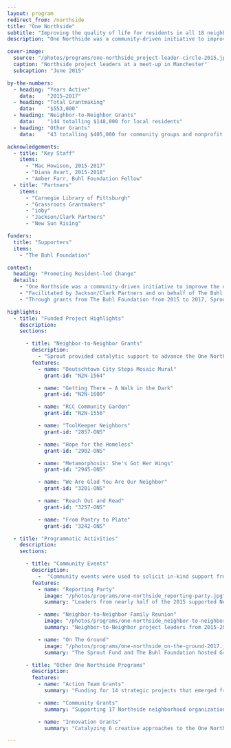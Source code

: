 ```yaml
---
layout: program
redirect_from: /northside
title: "One Northside"
subtitle: "Improving the quality of life for residents in all 18 neighborhoods of Pittsburgh’s Northside."
description: "One Northside was a community-driven initiative to improve the quality of life for residents in all 18 neighborhoods of Pittsburgh’s Northside. Sprout provided $553,000 to 187 projects over 3 years from 2015 to 2017."

cover-image:
  source: "/photos/programs/one-northside_project-leader-circle-2015.jpg"
  caption: "Northside project leaders at a meet-up in Manchester"
  subcaption: "June 2015"

by-the-numbers:
  - heading: "Years Active"
    data:    "2015–2017"
  - heading: "Total Grantmaking"
    data:    "$553,000"
  - heading: "Neighbor-to-Neighbor Grants"
    data:    "144 totalling $148,000 for local residents"
  - heading: "Other Grants"
    data:    "43 totalling $405,000 for community groups and nonprofit agencies"

acknowledgements:
  - title: "Key Staff"
    items:
      - "Mac Howison, 2015-2017"
      - "Diana Avart, 2015-2018"
      - "Amber Farr, Buhl Foundation Fellow"
  - title: "Partners"
    items:
      - "Carnegie Library of Pittsburgh"
      - "Grassroots Grantmakers"
      - "ioby"
      - "Jackson/Clark Partners"
      - "New Sun Rising"

funders:
  title: "Supporters"
  items:
    - "The Buhl Foundation"

context:
  heading: "Promoting Resident-led Change"
  details:
    - "One Northside was a community-driven initiative to improve the quality of life in all 18 neighborhoods of Pittsburgh’s Northside. Beginning in early 2014, hundreds of Northside residents engaged with local leaders and stakeholders in community-wide conversations to create a shared agenda for the revitalization of this vital component of the greater Pittsburgh region. "
    - "Facilitated by Jackson/Clark Partners and on behalf of The Buhl Foundation, this process leveraged existing community assets and the dedication of the people of the Northside to create a meaningful community driven engagement initiative and articulate a compelling vision for the future of these communities."
    - "Through grants from The Buhl Foundation from 2015 to 2017, Sprout’s combination of direct funding and ongoing support helped to increase the capacity of diverse groups of Northsiders and tapped into the ingenuity of these emerging leaders to create innovative responses to the issues and challenges faced by Northside neighborhoods and communities."

highlights:
  - title: "Funded Project Highlights"
    description:
    sections:

      - title: "Neighbor-to-Neighbor Grants"
        description:
          - "Sprout provided catalytic support to advance the One Northside vision through the Neighbor-to-Neighbor micro grant stream in 2015–2017. These resident-led projects raised awareness about Northside organizations, events, and activities; engaged Northside residents to take an active role in the civic life of their community; and provided opportunities for motivated community members to assume leadership roles in the ongoing transformation of the Northside."
        features:
          - name: "Deutschtown City Steps Mosaic Mural"
            grant-id: "N2N-1564"

          - name: "Getting There – A Walk in the Dark"
            grant-id: "N2N-1600"

          - name: "RCC Community Garden"
            grant-id: "N2N-1556"

          - name: "ToolKeeper Neighbors"
            grant-id: "2857-ONS"

          - name: "Hope for the Homeless"
            grant-id: "2902-ONS"

          - name: "Metamorphosis: She's Got Her Wings"
            grant-id: "2945-ONS"

          - name: "We Are Glad You Are Our Neighbor"
            grant-id: "3201-ONS"

          - name: "Reach Out and Read"
            grant-id: "3257-ONS"

          - name: "From Pantry to Plate"
            grant-id: "3242-ONS"

  - title: "Programmatic Activities"
    description:
    sections:

      - title: "Community Events"
        description:
          -  "Community events were used to solicit in-kind support from neighbors, update the community on project activities, and celebrate the great work happening throughout the Northside. These events were always free, open to the public, and outside of regular business hours to help encourage high turnout from local community members."
        features:
          - name: "Reporting Party"
            image: "/photos/programs/one-northside_reporting-party.jpg"
            summary: "Leaders from nearly half of the 2015 supported Neighbor-to-Neighbor projects shared their Northside stories through performances, presentations, and table displays."

          - name: "Neighbor-to-Neighbor Family Reunion"
            image: "/photos/programs/one-northside_neighbor-to-neighbor-family-reunion.jpg"
            summary: "Neighbor-to-Neighbor project leaders from 2015-2016 created display tables as a part of a resource fair, where community members could learn more about the project activities."

          - name: "On The Ground"
            image: "/photos/programs/one-northside_on-the-ground-2017.jpg"
            summary: "The Sprout Fund and The Buhl Foundation hosted Grassroots Grantmakers' 2017 learning exchange “On The Ground” in Pittsburgh, highlighting resident-led change taking place on the Northside."

      - title: "Other One Northside Programs"
        description:
        features:
          - name: "Action Team Grants"
            summary: "Funding for 14 strategic projects that emerged from the community dialogue and Action Team processes facilitated by Jackson/Clark Partners. These projects spanned multiple Northside neighborhoods, directly addressing the One Northside focus areas."

          - name: "Community Grants"
            summary: "Supporting 17 Northside neighborhood organizations to work through a community consensus-building process, designing and implementing one engaging project to advance the One Northside vision in their neighborhood."

          - name: "Innovation Grants"
            summary: "Catalyzing 6 creative approaches to the One Northside focus areas in 2016 by providing support for new, small-scale project ideas from individuals, nonprofits, collaborative teams, and scaled-up 2015 Neighbor-to-Neighbor projects."

---
```

